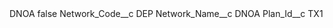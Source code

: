 <?xml version="1.0" encoding="UTF-8"?>
<CustomMetadata xmlns="http://soap.sforce.com/2006/04/metadata" xmlns:xsi="http://www.w3.org/2001/XMLSchema-instance" xmlns:xsd="http://www.w3.org/2001/XMLSchema">
    <label>DNOA</label>
    <protected>false</protected>
    <values>
        <field>Network_Code__c</field>
        <value xsi:type="xsd:string">DEP</value>
    </values>
    <values>
        <field>Network_Name__c</field>
        <value xsi:type="xsd:string">DNOA</value>
    </values>
    <values>
        <field>Plan_Id__c</field>
        <value xsi:type="xsd:string">TX1</value>
    </values>
</CustomMetadata>
